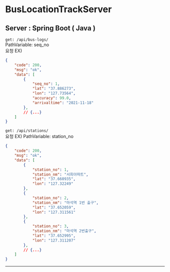 # BusLocationTrackServer
## Server : Spring Boot ( Java )

`get: /api/bus-logs/`  
PathVariable: seq_no  
요청 EX)
```json
{
    "code": 200,
    "msg": "ok",
    "data": [
        {
            "seq_no": 1,
            "lat": "37.886273",
            "lon": "127.73564",
            "accuracy": 99.0,
            "arrivaltime": "2021-11-18"
        },
        // {...}
    ]
}
```
`get: /api/stations/`  
요청 EX)
PathVariable: station_no
```json
{
    "code": 200,
    "msg": "ok",
    "data": [
        {
            "station_no": 1,
            "station_nm": "서희아파트",
            "lat": "37.660935",
            "lon": "127.32249"
        },
        {
            "station_no": 2,
            "station_nm": "마석역 1번 출구",
            "lat": "37.652059",
            "lon": "127.311561"
        },
        {
            "station_no": 3,
            "station_nm": "마석역 2번출구",
            "lat": "37.652995",
            "lon": "127.311207"
        },
        // {...}
    ]
}

```

*****
